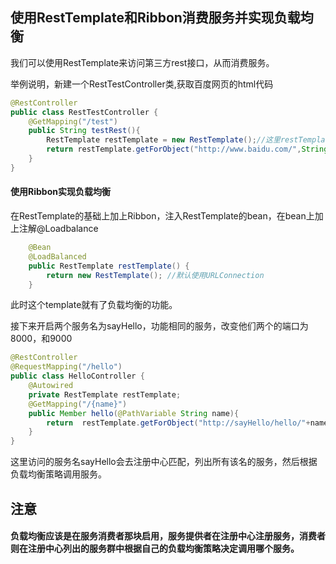 ## 使用RestTemplate和Ribbon消费服务并实现负载均衡

我们可以使用RestTemplate来访问第三方rest接口，从而消费服务。

举例说明，新建一个RestTestController类,获取百度网页的html代码

```java
@RestController
public class RestTestController {
    @GetMapping("/test")
    public String testRest(){ 
        RestTemplate restTemplate = new RestTemplate();//这里restTemplate通常由spring注入
        return restTemplate.getForObject("http://www.baidu.com/",String.class)
    }
}

```



#### 使用Ribbon实现负载均衡

在RestTemplate的基础上加上Ribbon，注入RestTemplate的bean，在bean上加上注解@Loadbalance

```java
  	@Bean
    @LoadBalanced
    public RestTemplate restTemplate() {
        return new RestTemplate(); //默认使用URLConnection
    }
```

此时这个template就有了负载均衡的功能。

接下来开启两个服务名为sayHello，功能相同的服务，改变他们两个的端口为8000，和9000

```java
@RestController
@RequestMapping("/hello")
public class HelloController {
    @Autowired
    private RestTemplate restTemplate;
    @GetMapping("/{name}")
    public Member hello(@PathVariable String name){
        return  restTemplate.getForObject("http://sayHello/hello/"+name,String.class);
    }
}
```

这里访问的服务名sayHello会去注册中心匹配，列出所有该名的服务，然后根据负载均衡策略调用服务。

## 注意

#### 负载均衡应该是在服务消费者那块启用，服务提供者在注册中心注册服务，消费者则在注册中心列出的服务群中根据自己的负载均衡策略决定调用哪个服务。
